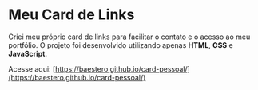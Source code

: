 # Meu Card de Links

Criei meu próprio card de links para facilitar o contato e o acesso ao meu portfólio. O projeto foi desenvolvido utilizando apenas **HTML**, **CSS** e **JavaScript**.

Acesse aqui: [https://baestero.github.io/card-pessoal/](https://baestero.github.io/card-pessoal/)
